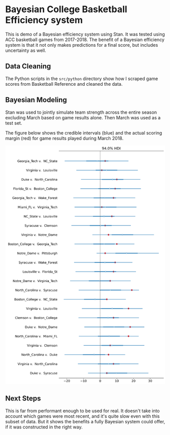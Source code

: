 # Bayesian College Basketball Efficiency system

This is demo of a Bayesian efficiency system using Stan. It was tested using ACC basketball games from 2017-2018. The benefit of a Bayesian efficiency system is that it not only makes predictions for a final score, but includes uncertainty as well.

## Data Cleaning

The Python scripts in the `src/python` directory show how I scraped game scores from Basketball Reference and cleaned the data.

## Bayesian Modeling

Stan was used to jointly simulate team strength across the entire season excluding March based on game results alone. Then March was used as a test set.

The figure below shows the credible intervals (blue) and the actual scoring margin (red) for game results played during March 2018.

![predictions](./images/game_results.svg)

## Next Steps

This is far from performant enough to be used for real. It doesn't take into account which games were most recent, and it's quite slow even with this subset of data. But it shows the benefits a fully Bayesian system could offer, if it was constructed in the right way.
